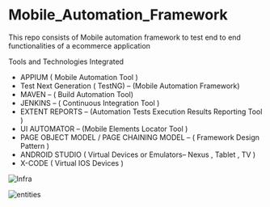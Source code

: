 # Mobile_Automation_Framework
This repo consists of Mobile automation framework to test end to end functionalities of a ecommerce application

Tools and Technologies Integrated 
* APPIUM  ( Mobile Automation Tool )
* Test Next Generation ( TestNG) – (Mobile Automation Framework)
* MAVEN – ( Build Automation Tool)  
* JENKINS – ( Continuous Integration Tool ) 
* EXTENT REPORTS – (Automation Tests Execution Results Reporting Tool )
* UI AUTOMATOR – (Mobile Elements Locator Tool ) 
* PAGE OBJECT MODEL / PAGE CHAINING MODEL – ( Framework Design Pattern ) 
* ANDROID STUDIO ( Virtual Devices or Emulators– Nexus ,  Tablet , TV ) 
* X-CODE ( Virtual IOS Devices )

![Infra](https://user-images.githubusercontent.com/52350167/111935268-7dcabc80-8a99-11eb-8962-22da43de9e1b.PNG)







![entities](https://user-images.githubusercontent.com/52350167/111935537-0e090180-8a9a-11eb-8ff7-79d63cbae488.PNG)



